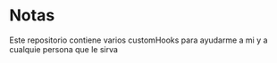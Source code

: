 # Notas

Este repositorio contiene varios customHooks para ayudarme a mi y a cualquie persona que le sirva
